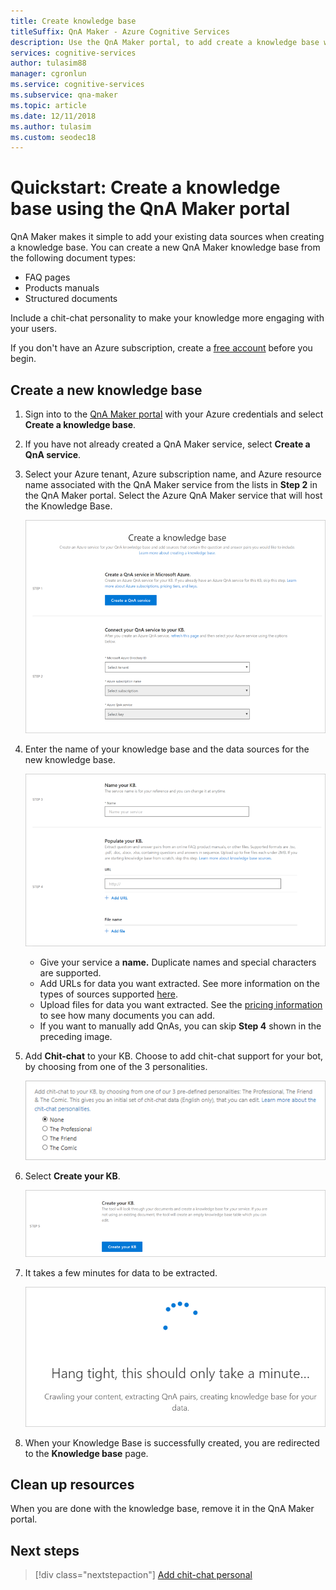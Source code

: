 ```yaml
---
title: Create knowledge base
titleSuffix: QnA Maker - Azure Cognitive Services
description: Use the QnA Maker portal, to add create a knowledge base with chit-chat. This makes your app engaging. Add a pre-populated set of the top chit-chat into your KB as a starting point for your bot's chit-chat and save you the time and cost of writing them from scratch.     
services: cognitive-services
author: tulasim88
manager: cgronlun
ms.service: cognitive-services
ms.subservice: qna-maker
ms.topic: article
ms.date: 12/11/2018
ms.author: tulasim
ms.custom: seodec18
---
```


# Quickstart: Create a knowledge base using the QnA Maker portal

QnA Maker makes it simple to add your existing data sources when creating a knowledge base. You can create a new QnA Maker knowledge base from the following document types:

<!-- added for scanability -->
* FAQ pages
* Products manuals
* Structured documents

Include a chit-chat personality to make your knowledge more engaging with your users.

If you don't have an Azure subscription, create a [free account](https://azure.microsoft.com/free/?WT.mc_id=A261C142F) before you begin. 

## Create a new knowledge base

1. Sign into to the [QnA Maker portal](https://qnamaker.ai) with your Azure credentials and select **Create a knowledge base**.

1. If you have not already created a QnA Maker service, select **Create a QnA service**. 

1. Select your Azure tenant, Azure subscription name, and Azure resource name associated with the QnA Maker service from the lists in **Step 2** in the QnA Maker portal. Select the Azure QnA Maker service that will host the Knowledge Base.

    ![Setup QnA service](../media/qnamaker-how-to-create-kb/setup-qna-resource.png)

1. Enter the name of your knowledge base and the data sources for the new knowledge base.

    ![Set data sources](../media/qnamaker-how-to-create-kb/set-data-sources.png)

    - Give your service a **name.** Duplicate names and special characters are supported.
    - Add URLs for data you want extracted. See more information on the types of sources supported [here](../Concepts/data-sources-supported.md).
    - Upload files for data you want extracted. See the [pricing information](https://aka.ms/qnamaker-pricing) to see how many documents you can add.
    - If you want to manually add QnAs, you can skip **Step 4** shown in the preceding image.

1. Add **Chit-chat** to your KB. Choose to add chit-chat support for your bot, by choosing from one of the 3  personalities. 

    ![Add chit-chat to KB ](../media/qnamaker-how-to-create-kb/create-kb-chit-chat.png)

1. Select **Create your KB**.

    ![Create KB](../media/qnamaker-how-to-create-kb/create-kb.png)

1. It takes a few minutes for data to be extracted.

    ![Extraction](../media/qnamaker-how-to-create-kb/hang-tight-extraction.png)

1. When your Knowledge Base is successfully created, you are redirected to the **Knowledge base** page.

## Clean up resources

When you are done with the knowledge base, remove it in the QnA Maker portal.

## Next steps

> [!div class="nextstepaction"]
> [Add chit-chat personal](./chit-chat-knowledge-base.md)
